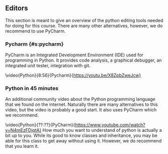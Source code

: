 Editors
-------

This section is meant to give an overview of the python editing tools
needed for doing for this course. There are many other alternatives,
however, we do recommend to use PyCharm.

### Pycharm {#s:pycharm}

PyCharm is an Integrated Development Environment (IDE) used for
programming in Python. It provides code analysis, a graphical debugger,
an integrated unit tester, integration with git.

\video{Python}{8:56}{Pycharm}{https://youtu.be/X8ZpbZweJcw}
### Python in 45 minutes

An additional community video about the Python programming language that
we found on the internet. Naturally there are many alternatives to this
video, but the video is probably a good start. It also uses PyCharm
which we recommend.

\video{Python}{??:??}{PyCharm}{https://www.youtube.com/watch?v=N4mEzFDjqtA}
How much you want to understand of python is actually a bit up to you.
While its good to know classes and inheritance, you may be able for this
class to get away without using it. However, we do recommend that you
learn it.
